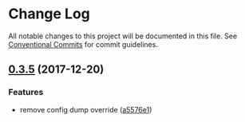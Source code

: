 # Change Log

All notable changes to this project will be documented in this file.
See [Conventional Commits](https://conventionalcommits.org) for commit guidelines.

<a name="0.3.5"></a>
## [0.3.5](https://github.com/alibaba/beidou/packages/beidou-core/compare/v0.3.4...v0.3.5) (2017-12-20)


### Features

* remove config dump override ([a5576e1](https://github.com/alibaba/beidou/packages/beidou-core/commit/a5576e1))
